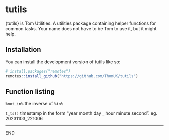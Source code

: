 
<!-- README.md is generated from README.Rmd. Please edit that file -->

# tutils

{tutils} is Tom Utilities. A utilities package containing helper
functions for common tasks. Your name does not have to be Tom to use it,
but it might help.

## Installation

You can install the development version of tutils like so:

``` r
# install.packages("remotes")
remotes::install_github("https://github.com/ThomUK/tutils")
```

## Function listing

`%not_in%` the inverse of `%in%`

`t_ts()` timestamp in the form “year month day \_ hour minute second”.
eg. 20231103_221006

------------------------------------------------------------------------

END
